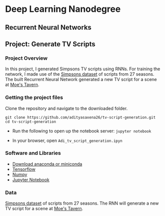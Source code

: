 # Deep Learning Nanodegree
## Recurrent Neural Networks
## Project: Generate TV Scripts

### Project Overview
In this project, I generated Simpsons TV scripts using RNNs. For training the network, I made use of the [Simpsons dataset](https://www.kaggle.com/wcukierski/the-simpsons-by-the-data) of scripts from 27 seasons. The built Recurrent Neural Network generated a new TV script for a scene at [Moe's Tavern](https://simpsonswiki.com/wiki/Moe's_Tavern).

### Getting the project files
Clone the repository and navigate to the downloaded folder.
  ```
  git clone https://github.com/adityasaxena26/tv-script-generation.git
  cd tv-script-generation
````
  - Run the following to open up the notebook server:
```jupyter notebook```

  - In your browser, open ```Adi_tv_script_generation.ipyn```

### Software and Libraries
  - [Download anaconda or miniconda](https://www.anaconda.com/distribution/)
  - [Tensorflow](https://www.tensorflow.org/install)
  - [Numpy](https://pypi.org/project/numpy/)
  - [Jupyter Notebook](https://jupyter.org/install)

### Data
[Simpsons dataset](https://www.kaggle.com/wcukierski/the-simpsons-by-the-data) of scripts from 27 seasons. The RNN will generate a new TV script for a scene at [Moe's Tavern](https://simpsonswiki.com/wiki/Moe's_Tavern).
